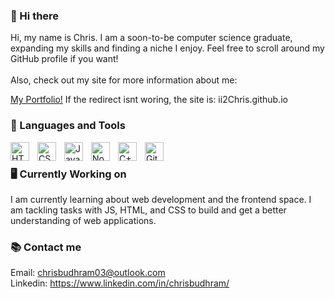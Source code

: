 ### 👋 Hi there

Hi, my name is Chris. I am a soon-to-be computer science graduate, expanding my skills and finding a niche I enjoy. Feel free to scroll around my GitHub profile if you want! <br><br>
Also, check out my site for more information about me: <p><a href="https://ii2chris.github.io/index" target="_blank"> My Portfolio!</a>  If the redirect isnt woring, the site is: ii2Chris.github.io<p>

### 🧰 Languages and Tools

<img align="left" alt="HTML" width="30px" style="padding-right:10px;" src="https://cdn.jsdelivr.net/gh/devicons/devicon/icons/html5/html5-plain.svg" />
<img align="left" alt="CSS" width="30px" style="padding-right:10px;" src="https://cdn.jsdelivr.net/gh/devicons/devicon/icons/css3/css3-plain.svg" />
<img align="left" alt="JavaScript" width="30px" style="padding-right:10px;" src="https://cdn.jsdelivr.net/gh/devicons/devicon/icons/javascript/javascript-plain.svg" />
<img align="left" alt="NodeJS" width="30px" style="padding-right:10px;" src="https://cdn.jsdelivr.net/gh/devicons/devicon/icons/nodejs/nodejs-original.svg" />
<img align="left" alt="C++" width="30px" style="padding-right:10px;" src="https://cdn.jsdelivr.net/gh/devicons/devicon/icons/cplusplus/cplusplus-line.svg" />
<img align="left" alt="GitHub" width="30px" style="padding-right:10px;" src="https://cdn.jsdelivr.net/gh/devicons/devicon/icons/github/github-original.svg" />
<br />

### 🖥️ Currently Working on

I am currently learning about web development and the frontend space. I am tackling tasks with JS, HTML, and CSS to build and get a better understanding of web applications.

### 📚 Contact me

Email: chrisbudhram03@outlook.com<br>
Linkedin: https://www.linkedin.com/in/chrisbudhram/


<!--
**ii2Chris/ii2Chris** is a ✨ _special_ ✨ repository because its `README.md` (this file) appears on your GitHub profile.

Here are some ideas to get you started:

- 🔭 I’m currently working on ...
- 🌱 I’m currently learning ...
- 👯 I’m looking to collaborate on ...
- 🤔 I’m looking for help with ...
- 💬 Ask me about ...
- 📫 How to reach me: ...
- 😄 Pronouns: ...
- ⚡ Fun fact: ...
-->
